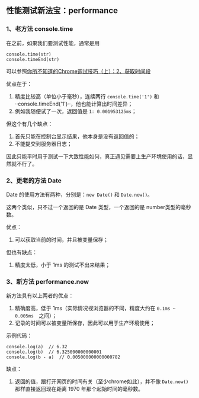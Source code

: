 ﻿<h2>性能测试新法宝：performance</h2>

<h3>1、老方法 console.time</h3>

在之前，如果我们要测试性能，通常是用

```
console.time(str)
console.timeEnd(str)
```

可以参照[你所不知道的Chrome调试技巧（上）：2、获取时间段](http://blog.csdn.net/qq20004604/article/details/78588300#t2)

优点在于：

1. 精度比较高（单位小于毫秒），连续两行 ``console.time('1')`` 和 ··console.timeEnd('1')··，他也能计算出时间差异；
2. 例如我随便试了一次，返回值是 ``1: 0.001953125ms``；

但这个有几个缺点：

1. 首先只能在控制台显示结果，他本身是没有返回值的；
2. 不能提交到服务器日志；

因此只能平时用于测试一下大致性能如何，真正遇见需要上生产环境使用的话，显然就不行了。

<h3>2、更老的方法 Date</h3>

Date 的使用方法有两种，分别是：``new Date()`` 和 ``Date.now()``。

这两个类似，只不过一个返回的是 Date 类型，一个返回的是 number类型的毫秒数。

优点：

1. 可以获取当前的时间，并且被变量保存；

但也有缺点：

1. 精度太低，小于 1ms 的测试不出来结果；

<h3>3、新方法 performance.now</h3>

新方法具有以上两者的优点：

1. 精确度高，低于 1ms（实际情况视浏览器的不同，精度大约在 ``0.1ms ~ 0.005ms``　之间）；
2. 记录的时间可以被变量所保存，因此可以用于生产环境使用；

示例代码：

```
console.log(a)  // 6.32
console.log(b)  // 6.325000000000001
console.log(b - a)  // 0.005000000000000782
```

缺点：

1. 返回的值，跟打开网页的时间有关（至少chrome如此），并不像 ``Date.now()`` 那样直接返回现在距离 1970 年那个起始时间的毫秒数。

